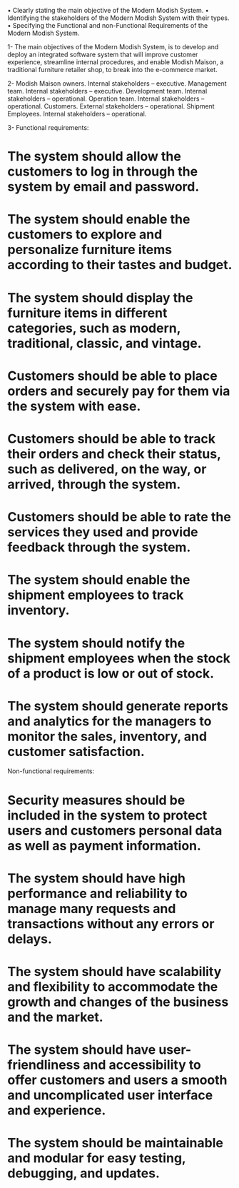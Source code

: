 •	Clearly stating the main objective of the Modern Modish System. 
•	Identifying the stakeholders of the Modern Modish System with their types.
•	Specifying the Functional and non-Functional Requirements of the Modern Modish System. 

1- 
The main objectives of the Modern Modish System, is to develop and deploy an integrated software system that will improve customer experience, streamline internal procedures, and enable Modish Maison, a traditional furniture retailer shop, to break into the e-commerce market.

2- 
Modish Maison owners. Internal stakeholders – executive.
Management team. Internal stakeholders – executive.
Development team. Internal stakeholders – operational.
Operation team. Internal stakeholders – operational.
Customers. External stakeholders – operational.
Shipment Employees.  Internal stakeholders – operational.

3- 
Functional requirements:
#	The system should allow the customers to log in through the system by email and password.
#	The system should enable the customers to explore and personalize furniture items according to their tastes and budget.
#	The system should display the furniture items in different categories, such as modern, traditional, classic, and vintage.
#	Customers should be able to place orders and securely pay for them via the system with ease.
#	Customers should be able to track their orders and check their status, such as delivered, on the way, or arrived, through the system.
#	Customers should be able to rate the services they used and provide feedback through the system.
#	The system should enable the shipment employees to track inventory.
#	The system should notify the shipment employees when the stock of a product is low or out of stock.
#	The system should generate reports and analytics for the managers to monitor the sales, inventory, and customer satisfaction.
Non-functional requirements:
#	Security measures should be included in the system to protect users and customers personal data as well as payment information.
#	The system should have high performance and reliability to manage many requests and transactions without any errors or delays.
#	The system should have scalability and flexibility to accommodate the growth and changes of the business and the market.
#	The system should have user-friendliness and accessibility to offer customers and users a smooth and uncomplicated user interface and experience.
#	The system should be maintainable and modular for easy testing, debugging, and updates.
